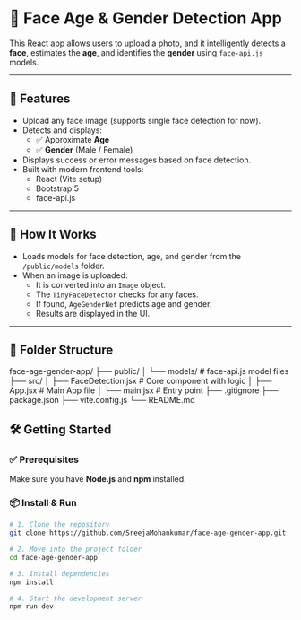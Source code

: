 # 👤 Face Age & Gender Detection App

This React app allows users to upload a photo, and it intelligently detects a **face**, estimates the **age**, and identifies the **gender** using `face-api.js` models.

---

## 🚀 Features

- Upload any face image (supports single face detection for now).
- Detects and displays:
  - ✅ Approximate **Age**
  - ✅ **Gender** (Male / Female)
- Displays success or error messages based on face detection.
- Built with modern frontend tools:
  - React (Vite setup)
  - Bootstrap 5
  - face-api.js

---

## 🧠 How It Works

- Loads models for face detection, age, and gender from the `/public/models` folder.
- When an image is uploaded:
  - It is converted into an `Image` object.
  - The `TinyFaceDetector` checks for any faces.
  - If found, `AgeGenderNet` predicts age and gender.
  - Results are displayed in the UI.

---

## 📂 Folder Structure

face-age-gender-app/
├── public/
│ └── models/ # face-api.js model files
├── src/
│ ├── FaceDetection.jsx # Core component with logic
│ ├── App.jsx # Main App file
│ └── main.jsx # Entry point
├── .gitignore
├── package.json
├── vite.config.js
└── README.md

## 🛠️ Getting Started

### ✅ Prerequisites
Make sure you have **Node.js** and **npm** installed.

### 📦 Install & Run

```bash
# 1. Clone the repository
git clone https://github.com/SreejaMohankumar/face-age-gender-app.git

# 2. Move into the project folder
cd face-age-gender-app

# 3. Install dependencies
npm install

# 4. Start the development server
npm run dev

